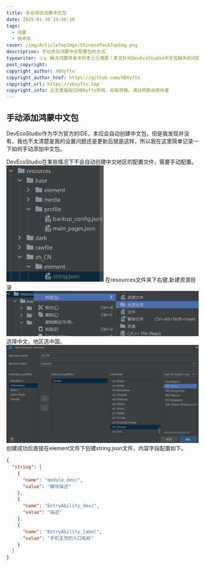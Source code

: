 ```yaml
---
title: 手动添加鸿蒙中文包
date: 2025-01-30 14:56:10
tags:
  - 鸿蒙
  - 技术向
cover: /img/ArticleTopImgs/ChinesePackTopImg.png
description: 手动添加鸿蒙中文配置包的方式
typewriter: 🇨🇳 解决鸿蒙开发中的本土化难题！本文针对DevEcoStudio中文包缺失的问题，提供了完整的手动配置解决方案。详细介绍了如何在鸿蒙项目中创建中文资源目录、配置string.json文件、设置地区信息等关键步骤。通过图文并茂的教程，帮助开发者快速解决应用国际化和本地化的配置问题。虽然内容简洁，但解决的是开发过程中的实际痛点，为中文用户提供了便利的开发体验。
post_copyright:
copyright_author: XBXyftx
copyright_author_href: https://github.com/XBXyftx
copyright_url: https://xbxyftx.top
copyright_info: 此文章版权归XBXyftx所有，如有转载，请註明来自原作者
---
```


## 手动添加鸿蒙中文包

DevEcoStudio作为华为官方的IDE，本应会自动创建中文包，但是我发现并没有，我也不太清楚是我的设置问题还是更新后就是这样，所以我在这里简单记录一下如何手动添加中文包。

DevEcoStudio在某些情况下不会自动创建中文地区的配置文件，需要手动配置。
![1](https://raw.githubusercontent.com/XBXyftx/hexoimgs/main/20250130150238.png)
在resources文件夹下右键,新建资源目录
![1](https://raw.githubusercontent.com/XBXyftx/hexoimgs/main/20250130150313.png)
选择中文，地区选中国。
![1](https://raw.githubusercontent.com/XBXyftx/hexoimgs/main/20250130150330.png)
创建成功后直接在element文件下创建string.json文件，内容字段配置如下。

```json
{
  "string": [
    {
      "name": "module_desc",
      "value": "模块描述"
    },
    {
      "name": "EntryAbility_desc",
      "value": "描述"
    },
    {
      "name": "EntryAbility_label",
      "value": "手机主页的入口名称"
    }
  ]
}
```
